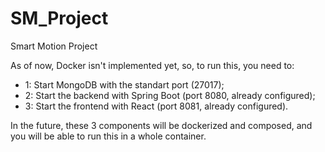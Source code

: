 # SM_Project
 Smart Motion Project

 As of now, Docker isn't implemented yet, so, to run this, you need to:
 - 1: Start MongoDB with the standart port (27017);
 - 2: Start the backend with Spring Boot (port 8080, already configured);
 - 3: Start the frontend with React (port 8081, already configured).

 In the future, these 3 components will be dockerized and composed, 
    and you will be able to run this in a whole container.
